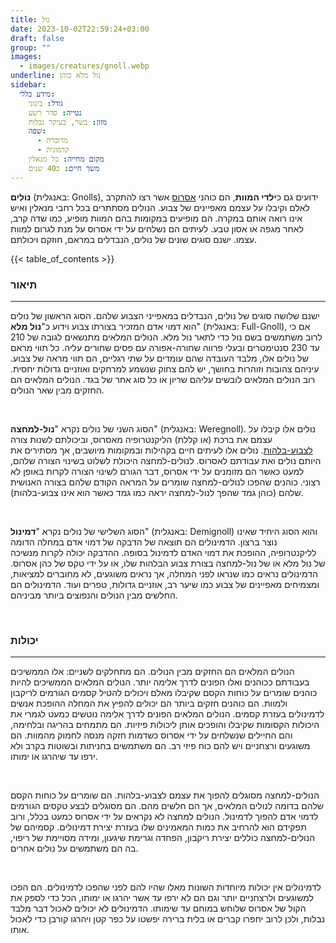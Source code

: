 ```yaml
---
title: נול
date: 2023-10-02T22:59:24+03:00
draft: false
group: ""
images:
  - images/creatures/gnoll.webp
underline: נול מלא כוהן
sidebar:
  מידע כללי:
    גודל: בינוני
    נטייה: סדר רשע
    מזון: בשר, בעיקר נבלות
    שפה:
      - מדוברת
      - קדמונית
    מקום מחייה: כל מנאלין
    משך חיים: כ40 שנים
---
```


**נוֹלִים** (באנגלית: Gnolls), ידועים גם כ**ילדי המוות**, הם כוהני [אסרוס](../../deities/aserus) אשר רצו להתקרב לאלם וקיבלו על עצמם מאפיינים של צבוע. הנולים מסתתרים בכל רחבי מנאלין ואיש אינו רואה אותם במקרה. הם מופיעים במקומות בהם המוות מופיע, כמו שדה קרב, לאחר מגפה או אסון טבע. לעיתים הם נשלחים על ידי אסרוס על מנת לגרום למוות עצמו. ישנם סוגים שונים של נולים, הנבדלים במראם, חוזקם ויכולתם.

<!--more-->

{{< table_of_contents >}}

### תיאור

---

ישנם שלושה סוגים של נולים, הנבדלים במאפייני הצבוע שלהם. הסוג הראשון של נולים הוא דמוי אדם המזכיר בצורתו צבוע וידוע כ"**נול מלא**" (באנגלית: Full-Gnoll), אם כי לרוב משתמשים בשם נול כדי לתאר נול מלא. הנולים המלאים מתנשאים לגובה של 210 עד 230 סנטימטרים ובעלי פרווה שחורה-אפורה עם פסים שחורים עליה. כל תווי מראם של נולים אלו, מלבד העובדה שהם עומדים על שתי רגליים, הם תווי מראה של צבוע. עיניהם צהובות וזוהרות בחושך, יש להם צחוק שנשמע למרחקים ואוזניים גדולות יחסית. רוב הנולים המלאים לובשים עליהם שריון או כל סוג אחר של בגד. הנולים המלאים הם החזקים מבין שאר הנולים.

&nbsp;

הסוג השני של נולים נקרא "**נול-למחצה**" (באנגלית: Weregnoll). נולים אלו קיבלו על עצמם את ברכת (או קללת) הליקנטרופיה מאסרוס, וביכולתם לשנות צורה [לצבוע-בלהות](../../creatures/dire-hyena). נולים אלו לעיתים חיים בקהילות ובמקומות מיושבים, אך מסתירים את היותם נולים ואת עבודתם לאסרוס. לנולים-למחצה היכולת לשלוט בשינוי הצורה שלהם, למעט כאשר הם מזומנים על ידי אסרוס, דבר הגורם לשינוי הצורה לקרות באופן לא רצוני. כוהנים שהפכו לנולים-למחצה שומרים על המראה הקודם שלהם בצורה האנושית שלהם (כוהן גמד שהפך לנול-למחצה יראה כמו גמד כאשר הוא אינו צבוע-בלהות).

&nbsp;

הסוג השלישי של נולים נקרא "**דמינול**" (באנגלית: Demignoll) והוא הסוג היחיד שאינו נוצר ברצון. הדמינולים הם תוצאה של הדבקה של דמוי אדם במחלה הדומה לליקנטרופיה, ההופכת את דמוי האדם לדמינול בסופה. ההדבקה יכולה לקרות מנשיכה של נול מלא או של נול-למחצה בצורת צבוע הבלהות שלו, או על ידי טקס של כהן אסרוס. הדמינולים נראים כמו שנראו לפני המחלה, אך נראים משוגעים, לא מחוברים למציאות, ומצמיחים מאפיינים של צבוע כמו שיער רב, אוזניים גדולות, טפרים ועוד. הדמינולים הם החלשים מבין הנולים והנפוצים ביותר מביניהם.

&nbsp;

### יכולות

---

הנולים המלאים הם החזקים מבין הנולים. הם מתחלקים לשניים: אלו הממשיכים בעבודתם ככוהנים ואלו הפונים לדרך אלימה יותר. הנולים המלאים הממשיכים להיות כוהנים שומרים על כוחות הקסם שקיבלו מאלם ויכולים להטיל קסמים הגורמים לריקבון ולמוות. הם כוהנים חזקים ביותר הם יכולים להפיץ את המחלה ההופכת אנשים לדמינולים בעזרת קסמים. הנולים המלאים הפונים לדרך אלימה נוטשים כמעט לגמרי את היכולות הקסומות שקיבלו והופכים אותן ליכולות פיזיות. הם מתמחים בהריגה ובלחימה, והם החיילים שנשלחים על ידי אסרוס כשדמות חזקה מנסה לחמוק מהמוות. הם משוגעים ורצחניים ויש להם כוח פיזי רב. הם משתמשים בחניתות ובשוטות בקרב ולא ירפו עד שיהרגו או ימותו.

&nbsp;

הנולים-למחצה מסוגלים להפוך את עצמם לצבוע-בלהות. הם שומרים על כוחות הקסם שלהם בדומה לנולים המלאים, אך הם חלשים מהם. הם מסוגלים לבצע טקסים הגורמים לדמוי אדם להפוך לדמינול. הנולים למחצה לא נקראים על ידי אסרוס כמעט בכלל, ורוב תפקידם הוא להרחיב את כמות המאמינים שלו בעזרת יצירת דמינולים. קסמיהם של הנולים-למחצה כוללים יצירת ריקבון, הפחדה וגרימת שיגעון, ומידה מסויימת של ריפוי, בה הם משתמשים על נולים אחרים.

&nbsp;

לדמינולים אין יכולות מיוחדות השונות מאלו שהיו להם לפני שהפכו לדמינולים. הם הפכו למשוגעים ולרצחניים יותר וגם הם לא ירפו עד אשר יהרגו או ימותו, הכל כדי לספק את הקול של אסרוס שלוחש במוחם עד שימותו. הדמינולים לא יכולים לאכול דבר מלבד נבלות, ולכן לרוב יחפרו קברים או בלית ברירה יפשטו על כפר קטן ויהרגו קורבן כדי לאכול אותו.
